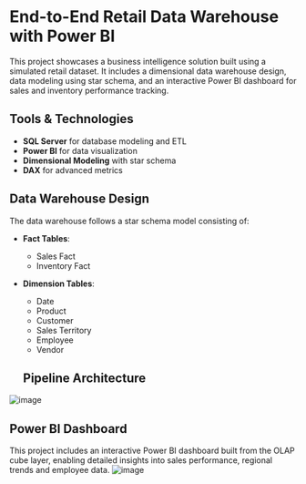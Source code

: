 # End-to-End Retail Data Warehouse with Power BI
This project showcases a business intelligence solution built using a simulated retail dataset. It includes a dimensional data warehouse design, data modeling using star schema, and an interactive Power BI dashboard for sales and inventory performance tracking.

## Tools & Technologies

- **SQL Server** for database modeling and ETL
- **Power BI** for data visualization
- **Dimensional Modeling** with star schema
- **DAX** for advanced metrics

## Data Warehouse Design

The data warehouse follows a star schema model consisting of:

- **Fact Tables**:
  - Sales Fact
  - Inventory Fact

- **Dimension Tables**:
  - Date
  - Product
  - Customer
  - Sales Territory
  - Employee
  - Vendor
 
  ## Pipeline Architecture

![image](https://github.com/user-attachments/assets/c552d44e-ede2-4afd-97f3-3033242b77e5)
 
  ## Power BI Dashboard

  This project includes an interactive Power BI dashboard built from the OLAP cube layer, enabling detailed insights into sales performance, regional trends and employee data.
  ![image](https://github.com/user-attachments/assets/dfec0d71-126c-4b0e-b564-88190240d471)

